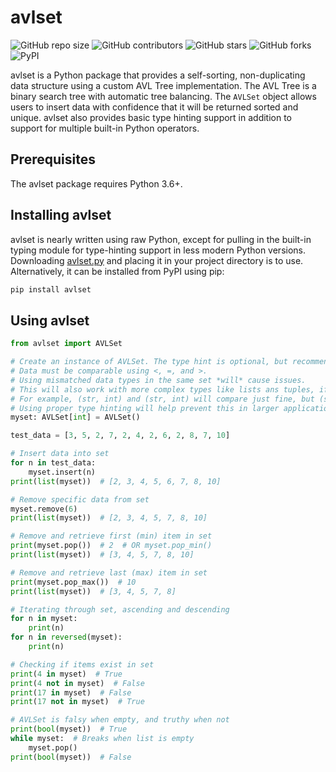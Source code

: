 # avlset

![GitHub repo size](https://img.shields.io/github/repo-size/gaberust/avlset?style=flat-square)
![GitHub contributors](https://img.shields.io/github/contributors/gaberust/avlset?style=flat-square)
![GitHub stars](https://img.shields.io/github/stars/gaberust/avlset?style=flat-square)
![GitHub forks](https://img.shields.io/github/forks/gaberust/avlset?style=flat-square)
![PyPI](https://img.shields.io/pypi/dm/avlset?style=flat-square)

avlset is a Python package that provides a self-sorting, non-duplicating data structure using a custom AVL Tree 
implementation. The AVL Tree is a binary search tree with automatic tree balancing. The `AVLSet` object allows users 
to insert data with confidence that it will be returned sorted and unique. avlset also provides basic type hinting 
support in addition to support for multiple built-in Python operators.

## Prerequisites

The avlset package requires Python 3.6+.

## Installing avlset

avlset is nearly written using raw Python, except for pulling in the built-in typing module for type-hinting support in 
less modern Python versions. Downloading [avlset.py](./avlset/avlset.py) and placing it in your project directory is 
to use. Alternatively, it can be installed from PyPI using pip:
```bash
pip install avlset
```

## Using avlset

```python
from avlset import AVLSet

# Create an instance of AVLSet. The type hint is optional, but recommended.
# Data must be comparable using <, =, and >.
# Using mismatched data types in the same set *will* cause issues.
# This will also work with more complex types like lists ans tuples, if the columns match.
# For example, (str, int) and (str, int) will compare just fine, but (str, str) and (str, int) will break everything.
# Using proper type hinting will help prevent this in larger applications.
myset: AVLSet[int] = AVLSet()

test_data = [3, 5, 2, 7, 2, 4, 2, 6, 2, 8, 7, 10]

# Insert data into set
for n in test_data:
    myset.insert(n)
print(list(myset))  # [2, 3, 4, 5, 6, 7, 8, 10]

# Remove specific data from set
myset.remove(6)
print(list(myset))  # [2, 3, 4, 5, 7, 8, 10]

# Remove and retrieve first (min) item in set
print(myset.pop())  # 2  # OR myset.pop_min()
print(list(myset))  # [3, 4, 5, 7, 8, 10]

# Remove and retrieve last (max) item in set
print(myset.pop_max())  # 10
print(list(myset))  # [3, 4, 5, 7, 8]

# Iterating through set, ascending and descending
for n in myset:
    print(n)
for n in reversed(myset):
    print(n)

# Checking if items exist in set
print(4 in myset)  # True
print(4 not in myset)  # False
print(17 in myset)  # False
print(17 not in myset)  # True

# AVLSet is falsy when empty, and truthy when not
print(bool(myset))  # True
while myset:  # Breaks when list is empty
    myset.pop()
print(bool(myset))  # False
```